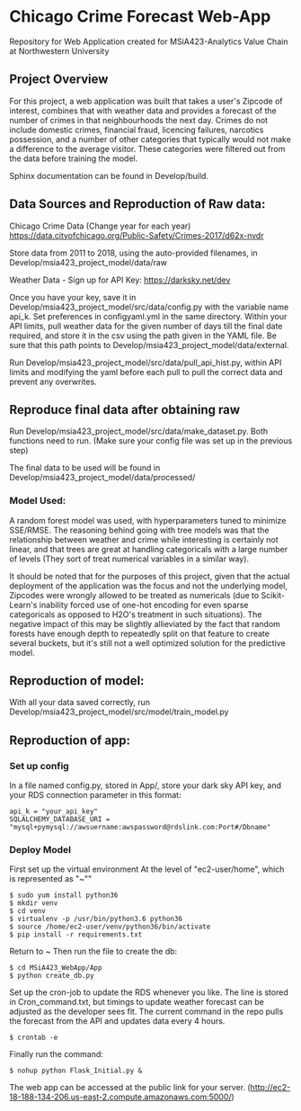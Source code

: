 # Chicago Crime Forecast Web-App
Repository for Web Application created for MSiA423-Analytics Value Chain at Northwestern University

## Project Overview
For this project, a web application was built that takes a user's Zipcode of interest, combines that with weather data and provides a forecast of the number of crimes in that neighbourhoods the next day.
Crimes do not include domestic crimes, financial fraud, licencing failures, narcotics possession, and a number of other categories that typically would not make a difference to the average visitor. These categories were filtered out from the data before training the model.

Sphinx documentation can be found in Develop/build.

## Data Sources and Reproduction of Raw data:
Chicago Crime Data (Change year for each year)
https://data.cityofchicago.org/Public-Safety/Crimes-2017/d62x-nvdr

Store data from 2011 to 2018, using the auto-provided filenames, in Develop/msia423_project_model/data/raw

Weather Data - Sign up for API Key:
https://darksky.net/dev

Once you have your key, save it in Develop/msia423_project_model/src/data/config.py with the variable name api_k.
Set preferences in configyaml.yml in the same directory. Within your API limits, pull weather data for the given number of days till the final date required, and store it in the csv using the path given in the YAML file. Be sure that this path points to Develop/msia423_project_model/data/external.

Run Develop/msia423_project_model/src/data/pull_api_hist.py, within API limits and modifying the yaml before each pull to pull the correct data and prevent any overwrites.


## Reproduce final data after obtaining raw
Run Develop/msia423_project_model/src/data/make_dataset.py. Both functions need to run. (Make sure your config file was set up in the previous step)

The final data to be used will be found in Develop/msia423_project_model/data/processed/


### Model Used:
A random forest model was used, with hyperparameters tuned to minimize SSE/RMSE. The reasoning behind going with tree models was that the relationship between weather and crime while interesting is certainly not linear, and that trees are great at handling categoricals with a large number of levels (They sort of treat numerical variables in a similar way).

It should be noted that for the purposes of this project, given that the actual deployment of the application was the focus and not the underlying model, Zipcodes were wrongly allowed to be treated as numericals (due to Scikit-Learn's inability forced use of one-hot encoding for even sparse categoricals as opposed to H2O's treatment in such situations). The negative impact of this may be slightly allieviated by the fact that random forests have enough depth to repeatedly split on that feature to create several buckets, but it's still not a well optimized solution for the predictive model.

## Reproduction of model:
With all your data saved correctly, run Develop/msia423_project_model/src/model/train_model.py


## Reproduction of app:

### Set up config
In a file named config.py, stored in App/, store your dark sky API key, and your RDS connection parameter in this format:

```
api_k = "your_api_key"
SQLALCHEMY_DATABASE_URI = "mysql+pymysql://awsuername:awspassword@rdslink.com:Port#/Dbname"
```

### Deploy Model
First set up the virtual environment
At the level of "ec2-user/home", which is represented as "~""
```
$ sudo yum install python36
$ mkdir venv
$ cd venv
$ virtualenv -p /usr/bin/python3.6 python36
$ source /home/ec2-user/venv/python36/bin/activate
$ pip install -r requirements.txt
```

Return to ~
Then run the file to create the db:
```
$ cd MSiA423_WebApp/App
$ python create_db.py
```

Set up the cron-job to update the RDS whenever you like. The line is stored in Cron_command.txt, but timings to update weather forecast can be adjusted as the developer sees fit. The current command in the repo pulls the forecast from the API and updates data every 4 hours.

```
$ crontab -e
```

Finally run the command:
```
$ nohup python Flask_Initial.py &
```
The web app can be accessed at the public link for your server.
(http://ec2-18-188-134-206.us-east-2.compute.amazonaws.com:5000/)
